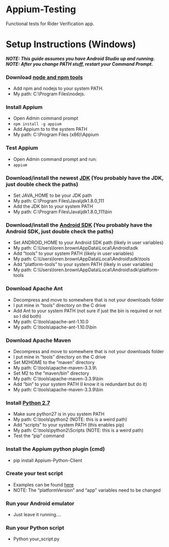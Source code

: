 # Appium-Testing
Functional tests for Rider Verification app.

# Setup Instructions (Windows)

***NOTE: This guide assumes you have Android Studio up and running.***
***NOTE: After you change PATH stuff, restart your Command Prompt.***

### Download [node and npm tools](https://nodejs.org/download/release/v6.3.0/node-v6.3.0-x64.msi) 
+	Add npm and nodejs to your system PATH.
+	My path:   C:\Program Files\nodejs.

### Install Appium
+ Open Admin command prompt
 + `npm install -g appium`
+ Add Appium to to the system PATH
 +	My path: C:\Program Files (x86)\Appium

### Test Appium
+	Open Admin command prompt and run:
 + `appium`

### Download/install the newest [JDK](http://www.oracle.com/technetwork/java/javase/downloads/jdk8-downloads-2133151.html) (You probably have the JDK, just double check the paths)
+	Set JAVA_HOME to be your JDK path
 + My path: C:\Program Files\Java\jdk1.8.0_111
+	Add the JDK bin to your system PATH
 +	My path: C:\Program Files\Java\jdk1.8.0_111\bin

### Download/install the [Android SDK](http://developer.android.com/sdk/index.html) (You probably have the Android SDK, just double check the paths)
+	Set ANDROID_HOME to your Android SDK path (likely in user variables)
 +	My path:  C:\Users\loren.brown\AppData\Local\Android\sdk
+ Add “tools” to your system PATH (likely in user variables)
 +	My path: C:\Users\loren.brown\AppData\Local\Android\sdk\tools
+	Add “platform-tools” to your system PATH (likely in user variables)
 +	My path: C:\Users\loren.brown\AppData\Local\Android\sdk\platform-tools

### Download Apache Ant
+	Decompress and move to somewhere that is not your downloads folder
 +	I put mine in “tools” directory on the C drive
+	Add Ant to your system PATH (not sure if just the bin is required or not so I did both)
 +	My path: C:\tools\apache-ant-1.10.0
 +	My path: C:\tools\apache-ant-1.10.0\bin

### Download Apache Maven
+	Decompress and move to somewhere that is not your downloads folder
 +	I put mine in “tools” directory on the C drive
+	Set M2HOME to the “maven” directory
 +	My path: C:\tools\apache-maven-3.3.9\
+	Set M2 to the “maven/bin” directory
 +	My path:  C:\tools\apache-maven-3.3.9\bin
+	Add “bin” to your system PATH (I know it is redundant but do it)
 +	My path:  C:\tools\apache-maven-3.3.9\bin

### Install [Python 2.7](https://www.python.org/ftp/python/2.7.13/python-2.7.13.msi)
+	Make sure python27 is in you system PATH
 +	My path:  C:\tools\python2   (NOTE: this is a weird path)
+	Add “scripts” to your system PATH (this enables pip)
 +	My path:  C:\tools\python2\Scripts   (NOTE: this is a weird path)
+	Test the “pip” command

### Install the Appium python plugin (cmd)
+	pip install Appium-Python-Client

### Create your test script 
+	Examples can be found [here](https://github.com/appium/sample-code/tree/master/sample-code/examples/python) 
+	NOTE:  The “platformVersion” and “app” variables need to be changed   

### Run your Android emulator
+	Just leave it running….

### Run your Python script
+	Python your_script.py

